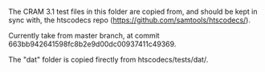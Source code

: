 The CRAM 3.1 test files in this folder are copied from, and should be kept in sync with, the htscodecs
repo (https://github.com/samtools/htscodecs/).

Currently take from master branch, at commit 663bb942641598fc8b2e9d00dc00937411c49369.

The "dat" folder is copied firectly from htscodecs/tests/dat/.

